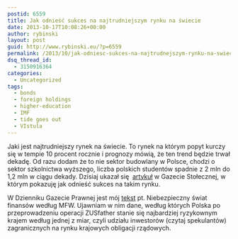 ```yaml
---
postid: 6559
title: Jak odnieść sukces na najtrudniejszym rynku na świecie
date: 2013-10-17T10:08:26+00:00
author: rybinski
layout: post
guid: http://www.rybinski.eu/?p=6559
permalink: /2013/10/jak-odniesc-sukces-na-najtrudnejszym-rynku-na-swiecie/
dsq_thread_id:
  - 3150916364
categories:
  - Uncategorized
tags:
  - bonds
  - foreign holdings
  - higher-education
  - IMF
  - tide goes out
  - VIstula
---
```

Jaki jest najtrudniejszy rynek na świecie. To rynek na którym popyt kurczy się w tempie 10 procent rocznie i prognozy mówią, że ten trend będzie trwał dekadę. Od razu dodam że to nie sektor budowlany w Polsce, chodzi o sektor szkolnictwa wyższego, liczba polskich studentów spadnie z 2 mln do 1,2 mln w ciągu dekady. Dzisiaj ukazał się  [artykuł](http://warszawa.gazeta.pl/warszawa/1,34862,14792815,Jest_niz__Uczelnie_szukaja_i_rekrutuja_chetnych_za.html) w Gazecie Stołecznej, w którym pokazuję jak odnieść sukces na takim rynku.

W Dzienniku Gazecie Prawnej jest mój [tekst](http://forsal.pl/artykuly/739716,rybinski-niebezpieczny-swiat-finansow-wedlug-mfw.html) pt. Niebezpieczny świat finansów według MFW. Ujawniam w nim dane, według których Polska po przeprowadzeniu operacji ZUSfather stanie się najbardziej ryzykownym krajem według jednej z miar, czyli udziału inwestorów (czytaj spekulantów) zagranicznych na rynku krajowych obligacji rządowych.
